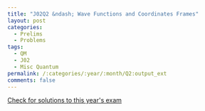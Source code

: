 ```yaml
---
title: "J02Q2 &ndash; Wave Functions and Coordinates Frames"
layout: post
categories:
  - Prelims
  - Problems
tags:
  - QM
  - J02
  - Misc Quantum
permalink: /:categories/:year/:month/Q2:output_ext
comments: false
---
```

<object data="2002J2Q.pdf" type="application/pdf" width="100%" height="500"></object>
<div class="message"><a href='https://princetonprelim.com/prelim/8/'>Check for solutions to this year's exam</a></div>